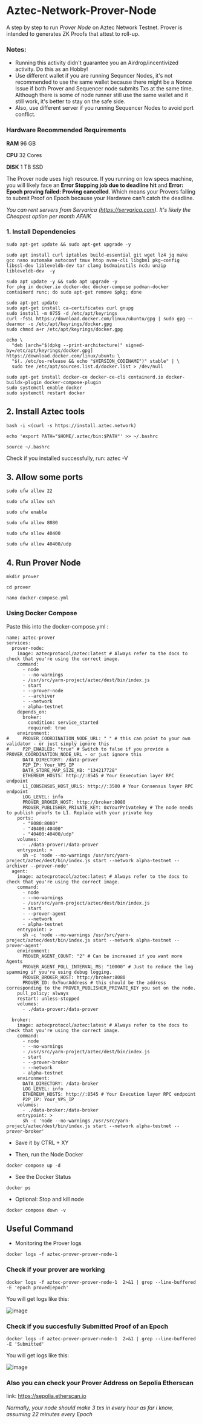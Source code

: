 # Aztec-Network-Prover-Node

A step by step to run *Prover Node* on Aztec Network Testnet.
Prover is intended to generates ZK Proofs that attest to roll-up.

### Notes: 
- Running this activity didn't guarantee you an Airdrop/incentivized activity. Do this as an Hobby!
- Use different wallet if you are running Sequncer Nodes, it's not recommended to use the same wallet because there might be a Nonce Issue if both Prover and Sequencer node submits Txs at the same time. Although there is some of node runner still use the same wallet and it still work, it's better to stay on the safe side.
- Also, use different server if you running Sequencer Nodes to avoid port conflict.

### Hardware Recommended Requirements
**RAM** 96 GB

**CPU** 32 Cores

**DISK** 1 TB SSD

The Prover node uses high resource. If you running on low specs machine, you will likely face an **Error Stopping job due to deadline hit** and **Error: Epoch proving failed: Proving cancelled**. Which means your Provers failing to submit Proof on Epoch because your Hardware can't catch the deadline.

*You can rent servers from Servarica (https://servarica.com). It's likely the Cheapest option per month AFAIK*

### 1. Install Dependencies

```sudo apt-get update && sudo apt-get upgrade -y```

```sudo apt install curl iptables build-essential git wget lz4 jq make gcc nano automake autoconf tmux htop nvme-cli libgbm1 pkg-config libssl-dev libleveldb-dev tar clang bsdmainutils ncdu unzip libleveldb-dev  -y```

```
sudo apt update -y && sudo apt upgrade -y
for pkg in docker.io docker-doc docker-compose podman-docker containerd runc; do sudo apt-get remove $pkg; done

sudo apt-get update
sudo apt-get install ca-certificates curl gnupg
sudo install -m 0755 -d /etc/apt/keyrings
curl -fsSL https://download.docker.com/linux/ubuntu/gpg | sudo gpg --dearmor -o /etc/apt/keyrings/docker.gpg
sudo chmod a+r /etc/apt/keyrings/docker.gpg

echo \
  "deb [arch="$(dpkg --print-architecture)" signed-by=/etc/apt/keyrings/docker.gpg] https://download.docker.com/linux/ubuntu \
  "$(. /etc/os-release && echo "$VERSION_CODENAME")" stable" | \
  sudo tee /etc/apt/sources.list.d/docker.list > /dev/null
  
sudo apt-get install docker-ce docker-ce-cli containerd.io docker-buildx-plugin docker-compose-plugin
sudo systemctl enable docker
sudo systemctl restart docker
```

## 2. Install Aztec tools

```bash -i <(curl -s https://install.aztec.network)```

```echo 'export PATH="$HOME/.aztec/bin:$PATH"' >> ~/.bashrc```

```source ~/.bashrc```

Check if you installed successfully, run: aztec -V

## 3. Allow some ports

```sudo ufw allow 22```

```sudo ufw allow ssh```

```sudo ufw enable```

```sudo ufw allow 8080```

```sudo ufw allow 40400```

```sudo ufw allow 40400/udp```

## 4. Run Prover Node
```mkdir prover```

```cd prover```

```nano docker-compose.yml```

### Using Docker Compose

Paste this into the docker-compose.yml :

```
name: aztec-prover
services:
  prover-node:
    image: aztecprotocol/aztec:latest # Always refer to the docs to check that you're using the correct image.
    command:
      - node
      - --no-warnings
      - /usr/src/yarn-project/aztec/dest/bin/index.js
      - start
      - --prover-node
      - --archiver
      - --network
      - alpha-testnet
    depends_on:
      broker:
        condition: service_started
        required: true
    environment:
#     PROVER_COORDINATION_NODE_URL: " " # this can point to your own validator - or just simply ignore this
#     P2P_ENABLED: "true" # Switch to false if you provide a PROVER_COORDINATION_NODE_URL - or just ignore this
      DATA_DIRECTORY: /data-prover
      P2P_IP: Your_VPS_IP
      DATA_STORE_MAP_SIZE_KB: "134217728"
      ETHEREUM_HOSTS: http://:8545 # Your Eexecution layer RPC endpoint
      L1_CONSENSUS_HOST_URLS: http://:3500 # Your Consensus layer RPC endpoint
      LOG_LEVEL: info
      PROVER_BROKER_HOST: http://broker:8080
      PROVER_PUBLISHER_PRIVATE_KEY: 0xYourPrivatekey # The node needs to publish proofs to L1. Replace with your private key
    ports:
      - "8080:8080"
      - "40400:40400"
      - "40400:40400/udp"
    volumes:
      - ./data-prover:/data-prover
    entrypoint: >
      sh -c 'node --no-warnings /usr/src/yarn-project/aztec/dest/bin/index.js start --network alpha-testnet --archiver --prover-node'
  agent:
    image: aztecprotocol/aztec:latest # Always refer to the docs to check that you're using the correct image.
    command:
      - node
      - --no-warnings
      - /usr/src/yarn-project/aztec/dest/bin/index.js
      - start
      - --prover-agent
      - --network
      - alpha-testnet
    entrypoint: >
      sh -c 'node --no-warnings /usr/src/yarn-project/aztec/dest/bin/index.js start --network alpha-testnet --prover-agent'
    environment:
      PROVER_AGENT_COUNT: "2" # Can be increased if you want more Agents
      PROVER_AGENT_POLL_INTERVAL_MS: "10000" # Just to reduce the log spamming if you're using debug logging.
      PROVER_BROKER_HOST: http://broker:8080
      PROVER_ID: 0xYourAddress # this should be the address corresponding to the PROVER_PUBLISHER_PRIVATE_KEY you set on the node.
    pull_policy: always
    restart: unless-stopped
    volumes:
      - ./data-prover:/data-prover

  broker:
    image: aztecprotocol/aztec:latest # Always refer to the docs to check that you're using the correct image.
    command:
      - node
      - --no-warnings
      - /usr/src/yarn-project/aztec/dest/bin/index.js
      - start
      - --prover-broker
      - --network
      - alpha-testnet
    environment:
      DATA_DIRECTORY: /data-broker
      LOG_LEVEL: info
      ETHEREUM_HOSTS: http://:8545 # Your Execution layer RPC endpoint
      P2P_IP: Your_VPS_IP
    volumes:
      - ./data-broker:/data-broker
    entrypoint: >
      sh -c 'node --no-warnings /usr/src/yarn-project/aztec/dest/bin/index.js start --network alpha-testnet --prover-broker'
```

- Save it by CTRL + XY

- Then, run the Node Docker

```docker compose up -d```

- See the Docker Status

```docker ps```

- Optional: Stop and kill node

```docker compose down -v```

## Useful Command

- Monitoring the Prover logs

```docker logs -f aztec-prover-prover-node-1```

### Check if your prover are working

```docker logs -f aztec-prover-prover-node-1  2>&1 | grep --line-buffered -E 'epoch proved|epoch'```

You will get logs like this:

![image](https://github.com/user-attachments/assets/13ea3461-52fd-49ca-b430-e6497ce3e046)

### Check if you succesfully Submitted Proof of an Epoch

```docker logs -f aztec-prover-prover-node-1  2>&1 | grep --line-buffered -E 'Submitted'```

You will get logs like this:

![image](https://github.com/user-attachments/assets/b8d5da90-3966-4be5-9894-1fcbb44e525d)

### Also you can check your Prover Address on Sepolia Etherscan

link: https://sepolia.etherscan.io

*Normally, your node should make 3 txs in every hour as far i know, assuming 22 minutes every Epoch*


